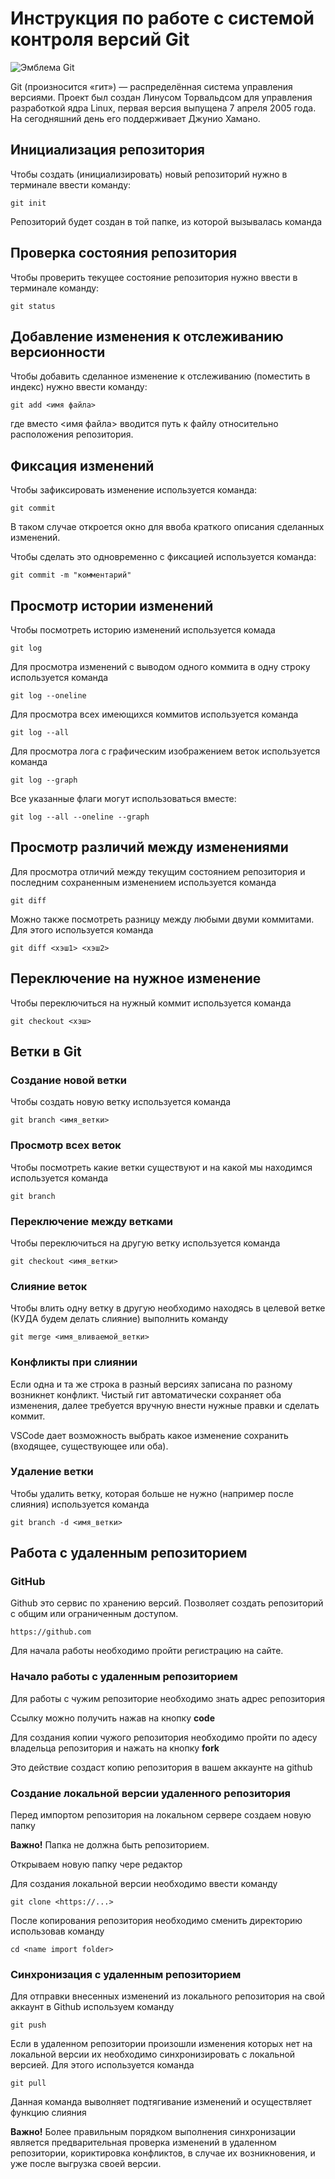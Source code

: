 # **Инструкция по работе с системой контроля версий Git**

![Эмблема Git](git.jpg)

Git (произносится «гит») — распределённая система управления версиями. Проект был создан Линусом Торвальдсом для управления разработкой ядра Linux, первая версия выпущена 7 апреля 2005 года. На сегодняшний день его поддерживает Джунио Хамано.

## Инициализация репозитория

Чтобы создать (инициализировать) новый репозиторий нужно в терминале ввести команду:

    git init

Репозиторий будет создан в той папке, из которой вызывалась команда

## Проверка состояния репозитория

Чтобы проверить текущее состояние репозитория нужно ввести в терминале команду:

    git status

## Добавление изменения к отслеживанию версионности

Чтобы добавить сделанное изменение к отслеживанию (поместить в индекс) нужно ввести команду:

    git add <имя файла>

где вместо <имя файла> вводится путь к файлу относительно расположения репозитория.

## Фиксация изменений

Чтобы зафиксировать изменение используется команда:

    git commit

В таком случае откроется окно для ввоба краткого описания сделанных изменений.

Чтобы сделать это одновременно с фиксацией используется команда:

    git commit -m "комментарий"

## Просмотр истории изменений

Чтобы посмотреть историю изменений используется комада

    git log

Для просмотра изменений с выводом одного коммита в одну строку используется команда

    git log --oneline

Для просмотра всех имеющихся коммитов используется команда

    git log --all

Для просмотра лога с графическим изображением веток используется команда

    git log --graph

Все указанные флаги могут использоваться вместе:

    git log --all --oneline --graph

## Просмотр различий между изменениями

Для просмотра отличий между текущим состоянием репозитория и последним сохраненным изменением используется команда

    git diff

Можно также посмотреть разницу между любыми двуми коммитами. Для этого используется команда

    git diff <хэш1> <хэш2>

## Переключение на нужное изменение

Чтобы переключиться на нужный коммит используется команда

    git checkout <хэш>

## Ветки в Git

### Создание новой ветки

Чтобы создать новую ветку используется команда

    git branch <имя_ветки>

### Просмотр всех веток

Чтобы посмотреть какие ветки существуют и на какой мы находимся используется команда

    git branch

### Переключение между ветками

Чтобы переключиться на другую ветку используется команда

    git checkout <имя_ветки>

### Слияние веток

Чтобы влить одну ветку в другую необходимо находясь в целевой ветке (КУДА будем делать слияние) выполнить команду

    git merge <имя_вливаемой_ветки>

### Конфликты при слиянии

Если одна и та же строка в разный версиях записана по разному возникнет конфликт.
Чистый гит автоматически сохраняет оба изменения, далее требуется вручную внести нужные правки и сделать коммит.

VSСode дает возможность выбрать какое изменение сохранить (входящее, существующее или оба).

### Удаление ветки

Чтобы удалить ветку, которая больше не нужно (например после слияния) используется команда

    git branch -d <имя_ветки>

## Работа с удаленным репозиторием

### GitHub

Github это сервис по хранению версий. Позволяет создать репозиторий с общим или ограниченным доступом. 

    https://github.com

Для начала работы необходимо пройти регистрацию на сайте. 

### Начало работы с удаленным репозиторием

Для работы с чужим репозиторие необходимо знать адрес репозитория 

Ссылку можно получить нажав на кнопку **code** 

Для создания копии чужого репозитория необходимо пройти по адесу владельца репозитория и нажать на кнопку **fork**

Это действие создаст копию репозитория в вашем аккаунте на github 

### Создание локальной версии удаленного репозитория
Перед импортом репозитория на локальном сервере создаем новую папку

**Важно!** Папка не должна быть репозиторием.

Открываем новую папку чере редактор

Для создания локальной версии необходимо ввести команду

    git clone <https://...>

После копирования репозитория необходимо сменить директорию использовав команду 

    cd <name import folder>

### Синхронизация с удаленным репозиторием

Для отправки внесенных изменений из локального репозитория на свой аккаунт в Github используем команду 

    git push

Если в удаленном репозитории произошли изменения которых нет на локальной версии их необходимо синхронизировать с локальной версией. Для этого используется команда

    git pull

Данная команда выволняет подтягивание изменений и осуществляет функцию слияния 

**Важно!** Более правильным порядком выполнения синхронизации является предварительная проверка изменений в удаленном репозитории, кориктировка конфликтов, в случае их возникновения, и уже после выгрузка своей версии. 







